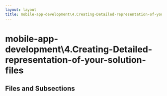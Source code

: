 ```yaml
---
layout: layout
title: mobile-app-development\4.Creating-Detailed-representation-of-your-solution-files
---
```


# mobile-app-development\4.Creating-Detailed-representation-of-your-solution-files

## Files and Subsections

